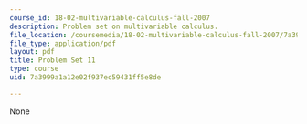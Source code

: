 ```yaml
---
course_id: 18-02-multivariable-calculus-fall-2007
description: Problem set on multivariable calculus.
file_location: /coursemedia/18-02-multivariable-calculus-fall-2007/7a3999a1a12e02f937ec59431ff5e8de_ps11.pdf
file_type: application/pdf
layout: pdf
title: Problem Set 11
type: course
uid: 7a3999a1a12e02f937ec59431ff5e8de

---
```

None